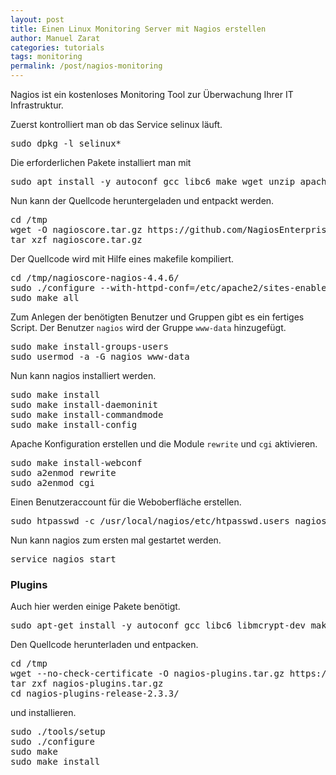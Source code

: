 ```yaml
---
layout: post
title: Einen Linux Monitoring Server mit Nagios erstellen
author: Manuel Zarat
categories: tutorials
tags: monitoring
permalink: /post/nagios-monitoring
---
```


Nagios ist ein kostenloses Monitoring Tool zur Überwachung Ihrer IT Infrastruktur.

<!--excerpt_separator-->

Zuerst kontrolliert man ob das Service selinux läuft.

<pre>
sudo dpkg -l selinux*
</pre>

Die erforderlichen Pakete installiert man mit

<pre>
sudo apt install -y autoconf gcc libc6 make wget unzip apache2 php libapache2-mod-php libgd-dev
</pre>

Nun kann der Quellcode heruntergeladen und entpackt werden.

<pre>
cd /tmp
wget -O nagioscore.tar.gz https://github.com/NagiosEnterprises/nagioscore/archive/nagios-4.4.6.tar.gz
tar xzf nagioscore.tar.gz
</pre>

Der Quellcode wird mit Hilfe eines makefile kompiliert.

<pre>
cd /tmp/nagioscore-nagios-4.4.6/
sudo ./configure --with-httpd-conf=/etc/apache2/sites-enabled
sudo make all
</pre>

Zum Anlegen der benötigten Benutzer und Gruppen gibt es ein fertiges Script. Der Benutzer <code>nagios</code> wird der Gruppe <code>www-data</code> hinzugefügt.

<pre>
sudo make install-groups-users
sudo usermod -a -G nagios www-data
</pre>

Nun kann nagios installiert werden.

<pre>
sudo make install
sudo make install-daemoninit
sudo make install-commandmode
sudo make install-config
</pre>

Apache Konfiguration erstellen und die Module <code>rewrite</code> und <code>cgi</code> aktivieren.

<pre>
sudo make install-webconf
sudo a2enmod rewrite
sudo a2enmod cgi
</pre>

Einen Benutzeraccount für die Weboberfläche erstellen.

<pre>
sudo htpasswd -c /usr/local/nagios/etc/htpasswd.users nagiosadmin
</pre>

Nun kann nagios zum ersten mal gestartet werden.

<pre>
service nagios start
</pre>

<h3>Plugins</h3>

Auch hier werden einige Pakete benötigt.

<pre>
sudo apt-get install -y autoconf gcc libc6 libmcrypt-dev make libssl-dev wget bc gawk dc build-essential snmp libnet-snmp-perl gettext
</pre>

Den Quellcode herunterladen und entpacken.

<pre>
cd /tmp
wget --no-check-certificate -O nagios-plugins.tar.gz https://github.com/nagios-plugins/nagios-plugins/archive/release-2.3.3.tar.gz
tar zxf nagios-plugins.tar.gz
cd nagios-plugins-release-2.3.3/
</pre>

und installieren.

<pre>
sudo ./tools/setup
sudo ./configure
sudo make
sudo make install
</pre>
